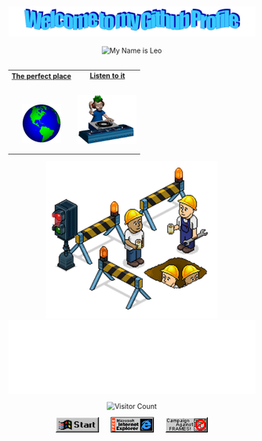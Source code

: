<div align="center">
  <img src="https://github.com/LeozinLima/leozinlima/blob/main/images/welcome.png?raw=true" style="max-width: 100%;" alt="Welcome to my Github Profile" />
  <br />
  <br />
  <img height="50" alt="My Name is Leo" src="https://habbofont.net/font/disco/my+name+s+leo+lima.gif" />
  <br />
  <br />

</div>

<table width="100%" align="center">
<tr>
<td align="center">
<a href="https://www.travelandleisure.com/travel-tips/weather/shirakawa-go-japan-snowfall">
<strong>The perfect place</strong>
<br />
<br />
<br />

<p>

<img alt="Globe" height="80" src="images/globe.gif">
</a>
</p>

</td>


<td align="center">
<a href="https://www.youtube.com/watch?v=E8gmARGvPlI">
<strong>Listen to it</strong>
<br />
<br />


<p>
<img height="100" alt="Music" src="images/music.gif"> 
</a>
</p>

</td>
</tr>
</table>

<div align="center">
<a href="[align="center"]"><img  width="350" height="320" src="./images/workers.png"></a> 
</div>

<!-- Footer -->

<div align="center">

<img height="150" alt="Thanks for visiting me" width="100%" src="https://raw.githubusercontent.com/LeozinLima/leozinlima/main/images/marquee.svg" />
<br />

![Visitor Count](https://profile-counter.glitch.me/leozinlima/count.svg)


<img width="88px" height="31px" src="./images/icon.png" alt="Windows 95 Start" height="30" />
<span>&nbsp;&nbsp;&nbsp;&nbsp;</span>  
<img src="https://raw.githubusercontent.com/LeozinLima/leozinlima/main/images/ie_logo.gif" alt="Microsoft Internet Explorer" />
<span>&nbsp;&nbsp;&nbsp;&nbsp;</span>  
<img src="https://raw.githubusercontent.com/LeozinLima/leozinlima/main/images/noframes.gif" alt="Microsoft Internet Explorer" />

</div>
